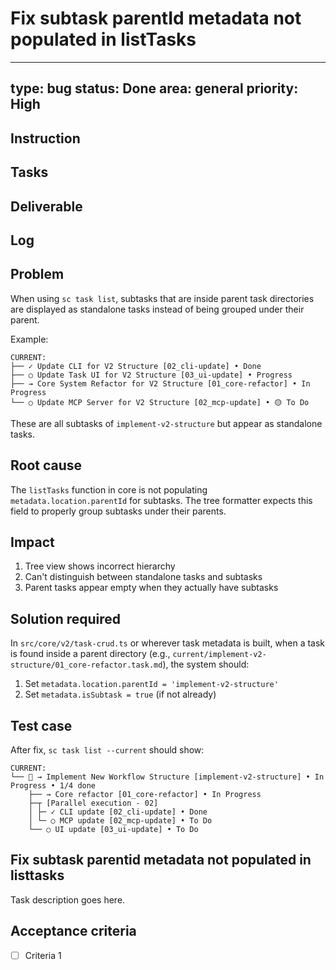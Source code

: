 # Fix subtask parentId metadata not populated in listTasks

---
type: bug
status: Done
area: general
priority: High
---


## Instruction

## Tasks

## Deliverable

## Log

## Problem
When using `sc task list`, subtasks that are inside parent task directories are displayed as standalone tasks instead of being grouped under their parent.

Example:
```
CURRENT:
├── ✓ Update CLI for V2 Structure [02_cli-update] • Done
├── ○ Update Task UI for V2 Structure [03_ui-update] • Progress  
├── → Core System Refactor for V2 Structure [01_core-refactor] • In Progress
└── ○ Update MCP Server for V2 Structure [02_mcp-update] • 🟡 To Do
```

These are all subtasks of `implement-v2-structure` but appear as standalone tasks.

## Root cause
The `listTasks` function in core is not populating `metadata.location.parentId` for subtasks. The tree formatter expects this field to properly group subtasks under their parents.

## Impact
1. Tree view shows incorrect hierarchy
2. Can't distinguish between standalone tasks and subtasks
3. Parent tasks appear empty when they actually have subtasks

## Solution required
In `src/core/v2/task-crud.ts` or wherever task metadata is built, when a task is found inside a parent directory (e.g., `current/implement-v2-structure/01_core-refactor.task.md`), the system should:

1. Set `metadata.location.parentId = 'implement-v2-structure'`
2. Set `metadata.isSubtask = true` (if not already)

## Test case
After fix, `sc task list --current` should show:
```
CURRENT:
└── 📁 → Implement New Workflow Structure [implement-v2-structure] • In Progress • 1/4 done
    ├── → Core refactor [01_core-refactor] • In Progress
    ├─┬ [Parallel execution - 02]
    │ ├─ ✓ CLI update [02_cli-update] • Done
    │ └─ ○ MCP update [02_mcp-update] • To Do
    └── ○ UI update [03_ui-update] • To Do
```

## Fix subtask parentid metadata not populated in listtasks
Task description goes here.

## Acceptance criteria
- [ ] Criteria 1
